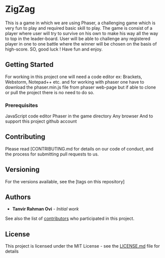 # ZigZag

This is a game in which we are using Phaser, a challenging game which is very fun to play and required basic skill to play. The game is consist of a player where user will try to survive on his own to make his way all the way to top in the leader-board. User will be able to challenge any registered player in one to one battle where the winner will be chosen on the basis of high-score. SO, good luck ! Have fun and enjoy.

## Getting Started

For working in this project one will need a code editor ex: Brackets, Webstorm, Notepad++ etc. and for working with phaser one have to download the phaser.min.js file from phaser web-page but if able to clone or pull the project there is no need to do so. 

### Prerequisites

JavaScript code editor
Phaser in the game directory
Any browser 
And to support this project github account


## Contributing

Please read [CONTRIBUTING.md for details on our code of conduct, and the process for submitting pull requests to us.

## Versioning

For the versions available, see the [tags on this repository]

## Authors

* **Tanvir Rahman Ovi** - *Initial work* 

See also the list of [contributors](https://github.com/your/project/contributors) who participated in this project.

## License

This project is licensed under the MIT License - see the [LICENSE.md](LICENSE.md) file for details

